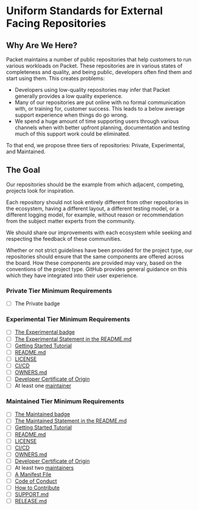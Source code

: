 # Uniform Standards for External Facing Repositories

## Why Are We Here?
Packet maintains a number of public repositories that help customers to run various workloads on Packet. These repositories are in various states of completeness and quality, and being public, developers often find them and start using them. This creates problems:

* Developers using low-quality repositories may infer that Packet generally provides a low quality experience.
* Many of our repositories are put online with no formal communication with, or training for, customer success. This leads to a below average support experience when things do go wrong.
* We spend a huge amount of time supporting users through various channels when with better upfront planning, documentation and testing much of this support work could be eliminated.

To that end, we propose three tiers of repositories: Private, Experimental, and Maintained.

## The Goal
Our repositories should be the example from which adjacent, competing, projects look for inspiration.

Each repository should not look entirely different from other repositories in the ecosystem, having a different layout, a different testing model, or a different logging model, for example, without reason or recommendation from the subject matter experts from the community.

We should share our improvements with each ecosystem while seeking and respecting the feedback of these communities.

Whether or not strict guidelines have been provided for the project type, our repositories should ensure that the same components are offered across the board. How these components are provided may vary, based on the conventions of the project type. GitHub provides general guidance on this which they have integrated into their user experience.

### Private Tier Minimum Requirements
* [ ] The Private badge

### Experimental Tier Minimum Requirements
* [ ] [The Experimental badge](https://github.com/packethost/standards/blob/master/glossary.md#experimental-badge)
* [ ] [The Experimental Statement in the README.md](https://github.com/packethost/standards/blob/master/glossary.md#experimental-statement)
* [ ] [Getting Started Tutorial](https://github.com/packethost/standards/blob/master/glossary.md#getting-started-tutorial)
* [ ] [README.md](https://github.com/packethost/standards/blob/master/glossary.md#readmemd)
* [ ] [LICENSE](https://github.com/packethost/standards/blob/master/glossary.md#license)
* [ ] [CI/CD](https://github.com/packethost/standards/blob/master/glossary.md#cicd)
* [ ] [OWNERS.md](https://github.com/packethost/standards/blob/master/glossary.md#ownersmd)
* [ ] [Developer Certificate of Origin](https://github.com/packethost/standards/blob/master/glossary.md#developer-certificate-of-origin)
* [ ] At least one [maintainer](https://github.com/packethost/standards/blob/master/glossary.md#maintainer)

### Maintained Tier Minimum Requirements
* [ ] [The Maintained badge](https://github.com/packethost/standards/blob/master/glossary.md#maintained-badge)
* [ ] [The Maintained Statement in the README.md](https://github.com/packethost/standards/blob/master/glossary.md#maintained-statement)
* [ ] [Getting Started Tutorial](https://github.com/packethost/standards/blob/master/glossary.md#getting-started-tutorial)
* [ ] [README.md](https://github.com/packethost/standards/blob/master/glossary.md#readmemd)
* [ ] [LICENSE](https://github.com/packethost/standards/blob/master/glossary.md#license)
* [ ] [CI/CD](https://github.com/packethost/standards/blob/master/glossary.md#cicd)
* [ ] [OWNERS.md](https://github.com/packethost/standards/blob/master/glossary.md#ownersmd)
* [ ] [Developer Certificate of Origin](https://github.com/packethost/standards/blob/master/glossary.md#developer-certificate-of-origin)
* [ ] At least two [maintainers](https://github.com/packethost/standards/blob/master/glossary.md#maintainer)
* [ ] [A Manifest File](https://github.com/packethost/standards/blob/master/glossary.md#manifest-file)
* [ ] [Code of Conduct](https://github.com/packethost/standards/blob/master/glossary.md#code-of-conduct)
* [ ] [How to Contribute](https://github.com/packethost/standards/blob/master/glossary.md#contributors-guide)
* [ ] [SUPPORT.md](https://github.com/packethost/standards/blob/master/glossary.md#supportmd)
* [ ] [RELEASE.md](https://github.com/packethost/standards/blob/master/glossary.md#releasemd)
